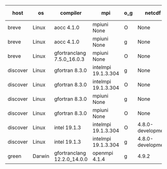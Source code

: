 

| host     | os       | compiler                              | mpi                      | o_g        | netcdf        | build       | u_pass          | u_fail          | s_pass            | s_fail            | e_pass             | e_fail             | nuopc_pass       | nuopc_fail       | artifacts link          |
|----------|----------|---------------------------------------|--------------------------|------------|---------------|-------------|-----------------|-----------------|-------------------|-------------------|--------------------|--------------------|------------------|------------------|-------------------------|
| breve | Linux | aocc 4.1.0 | mpiuni None  | O | None  | PASS | 12502 | 26 | 8 | 0 | 44 | 0 | None | None | <a href="https://github.com/esmf-org/esmf-test-artifacts/tree/a1fbcb4ff82724ca763b4ea57d1c7c1970039f53/develop/aocc/4.1.0/O/mpiuni/None" target="_blank">a1fbcb4</a> | 
| breve | Linux | aocc 4.1.0 | mpiuni None  | g | None  | PASS | 12502 | 26 | 8 | 0 | 44 | 0 | None | None | <a href="https://github.com/esmf-org/esmf-test-artifacts/tree/3d61f4b864c7f4262f8ce9b3072f37374c7cbf78/develop/aocc/4.1.0/g/mpiuni/None" target="_blank">3d61f4b</a> | 
| breve | Linux | gfortranclang 7.5.0_16.0.3 | mpiuni None  | O | None  | PASS | 12528 | 0 | 8 | 0 | 44 | 0 | None | None | <a href="https://github.com/esmf-org/esmf-test-artifacts/tree/a3f475e148674dd28c50e5fea9844e5dcbaefc23/develop/gfortranclang/7.5.0_16.0.3/O/mpiuni/None" target="_blank">a3f475e</a> | 
| discover | Linux | gfortran 8.3.0 | intelmpi 19.1.3.304  | g | None  | PASS | None | None | None | None | None | None | None | None | <a href="https://github.com/esmf-org/esmf-test-artifacts/tree/2730999dc5dd8899615f64a749c598d72b0cbed7/develop/gfortran/8.3.0/g/intelmpi/19.1.3.304" target="_blank">2730999</a> | 
| discover | Linux | gfortran 8.3.0 | intelmpi 19.1.3.304  | O | None  | PASS | None | None | None | None | None | None | None | None | <a href="https://github.com/esmf-org/esmf-test-artifacts/tree/572b0104e34fe25cc1f6fed78181fbdd012f3696/develop/gfortran/8.3.0/O/intelmpi/19.1.3.304" target="_blank">572b010</a> | 
| discover | Linux | gfortran 8.3.0 | mpiuni None  | g | None  | PASS | None | None | None | None | None | None | None | None | <a href="https://github.com/esmf-org/esmf-test-artifacts/tree/2897c359d1fd38bc117a3f0dbe6ccefb27d57e71/develop/gfortran/8.3.0/g/mpiuni/None" target="_blank">2897c35</a> | 
| discover | Linux | gfortran 8.3.0 | mpiuni None  | O | None  | PASS | None | None | None | None | None | None | None | None | <a href="https://github.com/esmf-org/esmf-test-artifacts/tree/67efb30dd604c9cbde7e9f803cefcf1f818bf372/develop/gfortran/8.3.0/O/mpiuni/None" target="_blank">67efb30</a> | 
| discover | Linux | intel 19.1.3 | intelmpi 19.1.3.304  | O | 4.8.0-development  | PASS | 14198 | 0 | 50 | 0 | 81 | 0 | 56 | 0 | <a href="https://github.com/esmf-org/esmf-test-artifacts/tree/c6a12ecc10e28c9a974d252a42b513b082debbb6/develop/intel/19.1.3/O/intelmpi/19.1.3.304" target="_blank">c6a12ec</a> | 
| discover | Linux | intel 19.1.3 | intelmpi 19.1.3.304  | g | 4.8.0-development  | PASS | 14198 | 0 | 50 | 0 | 81 | 0 | 56 | 0 | <a href="https://github.com/esmf-org/esmf-test-artifacts/tree/91dfd867436b04acd99db346f7732c93312d87c0/develop/intel/19.1.3/g/intelmpi/19.1.3.304" target="_blank">91dfd86</a> | 
| green | Darwin | gfortranclang 12.2.0_14.0.0 | openmpi 4.1.4  | g | 4.9.2  | PASS | None | None | None | None | None | None | None | None | <a href="https://github.com/esmf-org/esmf-test-artifacts/tree/ddb5d59217f2c2dfebfefbddae68c83d33a63027/develop/gfortranclang/12.2.0_14.0.0/g/openmpi/4.1.4" target="_blank">ddb5d59</a> | 
